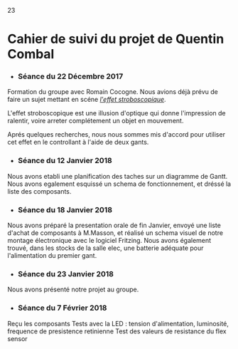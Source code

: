 
23
# Cahier de suivi du projet de Quentin Combal

* ### Séance du 22 Décembre 2017 

Formation du groupe avec Romain Cocogne. Nous avions déjà prévu de faire un sujet mettant en scéne [*l'effet stroboscopique*](https://fr.wikipedia.org/wiki/Effet_stroboscopique).

L'effet stroboscopique est une illusion d'optique qui donne l'impression de ralentir, voire arreter complétement un objet en mouvement.

Aprés quelques recherches, nous nous sommes mis d'accord pour utiliser cet effet en le controllant à l'aide de deux gants.


* ### Séance du 12 Janvier 2018

Nous avons etabli une planification des taches sur un diagramme de Gantt. Nous avons egalement esquissé un schema de fonctionnement, et dréssé la liste des composants. 

* ### Séance du 18 Janvier 2018
Nous avons préparé la presentation orale de fin Janvier, envoyé une liste d'achat de composants à M.Masson, et réalisé un schema visuel de notre montage électronique avec le logiciel Fritzing. 
Nous avons également trouvé, dans les stocks de la salle elec, une batterie adéquate pour l'alimentation du premier gant.    

* ### Séance du 23 Janvier 2018
Nous avons présenté notre projet au groupe. 


* ### Séance du 7 Février 2018
Reçu les composants
Tests avec la LED : tension d'alimentation, luminosité, frequence de presistence retinienne
Test des valeurs de resistance du flex sensor
